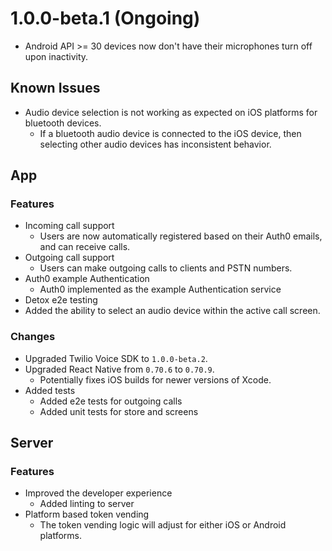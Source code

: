 # 1.0.0-beta.1 (Ongoing)
* Android API >= 30 devices now don't have their microphones turn off upon inactivity. 

## Known Issues
* Audio device selection is not working as expected on iOS platforms for bluetooth devices.
  * If a bluetooth audio device is connected to the iOS device, then selecting other audio devices has inconsistent behavior.

## App

### Features
* Incoming call support
  * Users are now automatically registered based on their Auth0 emails, and can receive calls.
* Outgoing call support
  * Users can make outgoing calls to clients and PSTN numbers.
* Auth0 example Authentication
  * Auth0 implemented as the example Authentication service 
* Detox e2e testing
* Added the ability to select an audio device within the active call screen.

### Changes
* Upgraded Twilio Voice SDK to `1.0.0-beta.2`.
* Upgraded React Native from `0.70.6` to `0.70.9`.
  * Potentially fixes iOS builds for newer versions of Xcode.
* Added tests
  * Added e2e tests for outgoing calls
  * Added unit tests for store and screens

## Server

### Features
* Improved the developer experience
  * Added linting to server
* Platform based token vending
  * The token vending logic will adjust for either iOS or Android platforms.
